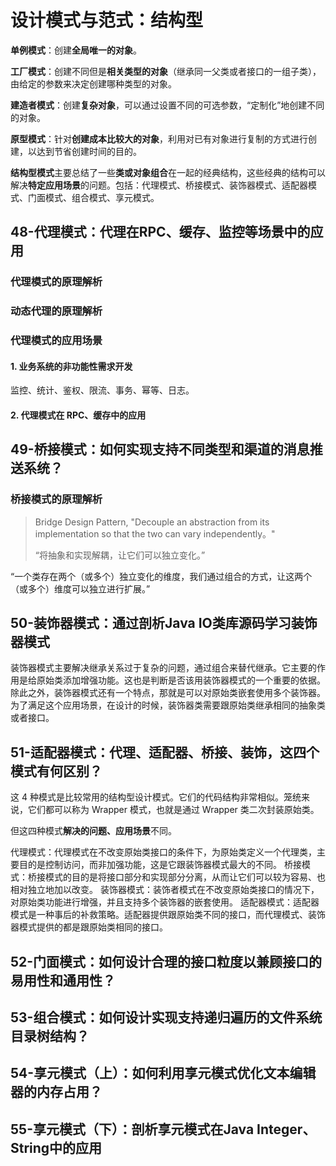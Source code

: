 # 设计模式与范式：结构型

**单例模式**：创建**全局唯一的对象**。

**工厂模式**：创建不同但是**相关类型的对象**（继承同一父类或者接口的一组子类），由给定的参数来决定创建哪种类型的对象。

**建造者模式**：创建**复杂对象**，可以通过设置不同的可选参数，“定制化”地创建不同的对象。

**原型模式**：针对**创建成本比较大的对象**，利用对已有对象进行复制的方式进行创建，以达到节省创建时间的目的。

**结构型模式**主要总结了一些**类或对象组合**在一起的经典结构，这些经典的结构可以解决**特定应用场景**的问题。包括：代理模式、桥接模式、装饰器模式、适配器模式、门面模式、组合模式、享元模式。



## 48-代理模式：代理在RPC、缓存、监控等场景中的应用

### 代理模式的原理解析



### 动态代理的原理解析



### 代理模式的应用场景



#### 1. 业务系统的非功能性需求开发

监控、统计、鉴权、限流、事务、幂等、日志。

#### 2. 代理模式在 RPC、缓存中的应用



## 49-桥接模式：如何实现支持不同类型和渠道的消息推送系统？

### 桥接模式的原理解析

> Bridge Design Pattern, "Decouple an abstraction from its implementation so that the two can vary independently。"
>
> “将抽象和实现解耦，让它们可以独立变化。”

“一个类存在两个（或多个）独立变化的维度，我们通过组合的方式，让这两个（或多个）维度可以独立进行扩展。”



## 50-装饰器模式：通过剖析Java IO类库源码学习装饰器模式



装饰器模式主要解决继承关系过于复杂的问题，通过组合来替代继承。它主要的作用是给原始类添加增强功能。这也是判断是否该用装饰器模式的一个重要的依据。除此之外，装饰器模式还有一个特点，那就是可以对原始类嵌套使用多个装饰器。为了满足这个应用场景，在设计的时候，装饰器类需要跟原始类继承相同的抽象类或者接口。



## 51-适配器模式：代理、适配器、桥接、装饰，这四个模式有何区别？

这 4 种模式是比较常用的结构型设计模式。它们的代码结构非常相似。笼统来说，它们都可以称为 Wrapper 模式，也就是通过 Wrapper 类二次封装原始类。

但这四种模式**解决的问题、应用场景**不同。

代理模式：代理模式在不改变原始类接口的条件下，为原始类定义一个代理类，主要目的是控制访问，而非加强功能，这是它跟装饰器模式最大的不同。
桥接模式：桥接模式的目的是将接口部分和实现部分分离，从而让它们可以较为容易、也相对独立地加以改变。
装饰器模式：装饰者模式在不改变原始类接口的情况下，对原始类功能进行增强，并且支持多个装饰器的嵌套使用。
适配器模式：适配器模式是一种事后的补救策略。适配器提供跟原始类不同的接口，而代理模式、装饰器模式提供的都是跟原始类相同的接口。



## 52-门面模式：如何设计合理的接口粒度以兼顾接口的易用性和通用性？



## 53-组合模式：如何设计实现支持递归遍历的文件系统目录树结构？





## 54-享元模式（上）：如何利用享元模式优化文本编辑器的内存占用？



## 55-享元模式（下）：剖析享元模式在Java Integer、String中的应用

